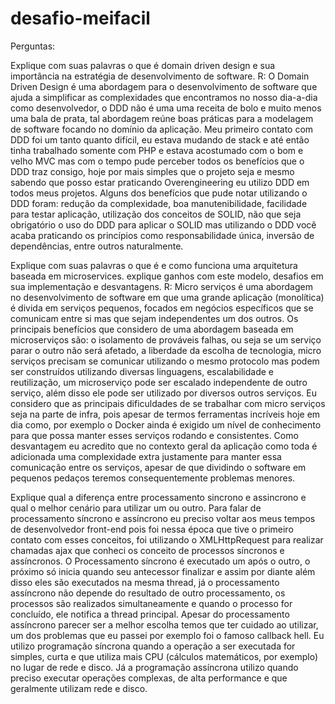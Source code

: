 # desafio-meifacil

Perguntas:

Explique com suas palavras o que é domain driven design e sua importância na estratégia de desenvolvimento de software.
R:
O Domain Driven Design é uma abordagem para o desenvolvimento de software que ajuda a simplificar as complexidades que encontramos no nosso dia-a-dia como desenvolvedor, o DDD não é uma uma receita de bolo e muito menos uma bala de prata, tal abordagem reúne boas práticas para a modelagem de software focando no domínio da aplicação.
Meu primeiro contato com DDD foi um tanto quanto difícil, eu estava mudando de stack e até então tinha trabalhado somente com PHP e estava acostumado com o bom e velho MVC mas com o tempo pude perceber todos os benefícios que o DDD traz consigo, hoje por mais simples que o projeto seja e mesmo sabendo que posso estar praticando Overengineering eu utilizo DDD em todos meus projetos.
Alguns dos benefícios que pude notar utilizando o DDD foram: redução da complexidade, boa manutenibilidade, facilidade para testar aplicação, utilização dos conceitos de SOLID, não que seja obrigatório o uso do DDD para aplicar o SOLID mas utilizando o DDD você acaba praticando os princípios como responsabilidade única, inversão de dependências, entre outros naturalmente.


Explique com suas palavras o que é e como funciona uma arquitetura baseada em microservices. explique ganhos com este modelo, desafios em sua implementação e desvantagens.
R:
Micro serviços é uma abordagem no desenvolvimento de software em que uma grande aplicação (monolítica) é divida em serviços pequenos, focados em negócios específicos que se comunicam entre si mas que sejam independentes um dos outros. Os principais benefícios que considero de uma abordagem baseada em microserviços são: o isolamento de prováveis falhas, ou seja se um serviço parar o outro não será afetado, a liberdade da escolha de tecnologia, micro serviços precisam se comunicar utilizando o mesmo protocolo mas podem ser construídos utilizando diversas linguagens, escalabilidade e reutilização, um microserviço pode ser escalado independente de outro serviço, além disso ele pode ser utilizado por diversos outros serviços. Eu considero que as principais dificuldades de se trabalhar com micro serviços seja na parte de infra, pois apesar de termos ferramentas incríveis hoje em dia como, por exemplo o Docker ainda é exigido um nível de conhecimento para que possa manter esses serviços rodando e consistentes. Como desvantagem eu acredito que no contexto geral da aplicação como toda é adicionada uma complexidade extra justamente para manter essa comunicação entre os serviços, apesar de que dividindo o software em pequenos pedaços teremos consequentemente problemas menores.


Explique qual a diferença entre processamento sincrono e assincrono e qual o melhor cenário para utilizar um ou outro.
Para falar de processamento síncrono e assíncrono eu preciso voltar aos meus tempos de desenvolvedor front-end pois foi nessa época que tive o primeiro contato com esses conceitos, foi utilizando o XMLHttpRequest para realizar chamadas ajax que conheci os conceito de processos síncronos e assíncronos. O Processamento síncrono é executado um após o outro, o próximo só inicia quando seu antecessor finalizar e assim por diante além disso eles são executados na mesma thread, já o processamento assíncrono não depende do resultado de outro processamento, os processos são realizados simultaneamente e quando o processo for concluído, ele notifica a thread principal. Apesar do processamento assíncrono parecer ser a melhor escolha temos que ter cuidado ao utilizar, um dos problemas que eu passei por exemplo foi o famoso callback hell.
Eu utilizo programação síncrona quando a operação a ser executada for simples, curta e que utiliza mais CPU (cálculos matemáticos, por exemplo) no lugar de rede e disco. Já a programação assíncrona utilizo quando preciso executar operações complexas, de alta performance e que geralmente utilizam rede e disco.

